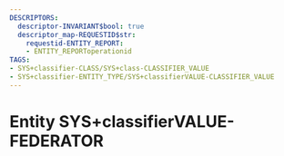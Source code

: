 ```yaml
---
DESCRIPTORS:
  descriptor-INVARIANT$bool: true
  descriptor_map-REQUESTID$str:
    requestid-ENTITY_REPORT:
    - ENTITY_REPORToperationid
TAGS:
- SYS+classifier-CLASS/SYS+class-CLASSIFIER_VALUE
- SYS+classifier-ENTITY_TYPE/SYS+classifierVALUE-CLASSIFIER_VALUE
---
```

# Entity SYS+classifierVALUE-FEDERATOR

